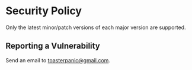 # Security Policy

Only the latest minor/patch versions of each major version are supported.

## Reporting a Vulnerability

Send an email to toasterpanic@gmail.com.

